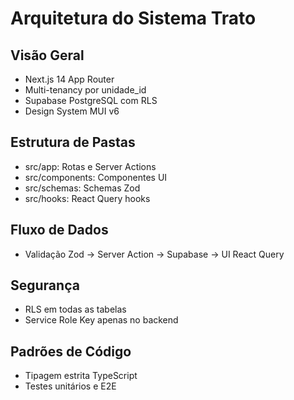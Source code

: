 # Arquitetura do Sistema Trato

## Visão Geral

- Next.js 14 App Router
- Multi-tenancy por unidade_id
- Supabase PostgreSQL com RLS
- Design System MUI v6

## Estrutura de Pastas

- src/app: Rotas e Server Actions
- src/components: Componentes UI
- src/schemas: Schemas Zod
- src/hooks: React Query hooks

## Fluxo de Dados

- Validação Zod → Server Action → Supabase → UI React Query

## Segurança

- RLS em todas as tabelas
- Service Role Key apenas no backend

## Padrões de Código

- Tipagem estrita TypeScript
- Testes unitários e E2E
